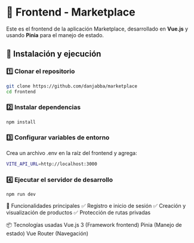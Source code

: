 # 🎨 Frontend - Marketplace

Este es el frontend de la aplicación Marketplace, desarrollado en **Vue.js** y usando **Pinia** para el manejo de estado.

## 🚀 Instalación y ejecución

### 1️⃣ Clonar el repositorio
```bash
git clone https://github.com/danjabba/marketplace
cd frontend
```

 ### 2️⃣ Instalar dependencias
```bash
npm install
```

### 3️⃣ Configurar variables de entorno
Crea un archivo .env en la raíz del frontend y agrega:

```bash
VITE_API_URL=http://localhost:3000
```

### 4️⃣ Ejecutar el servidor de desarrollo
```bash
npm run dev
```


📌 Funcionalidades principales
✅ Registro e inicio de sesión
✅ Creación y visualización de productos
✅ Protección de rutas privadas

📦 Tecnologías usadas
Vue.js 3 (Framework frontend)
Pinia (Manejo de estado)
Vue Router (Navegación)


